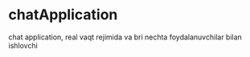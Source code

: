 # chatApplication
chat application, real vaqt rejimida va bri nechta foydalanuvchilar bilan ishlovchi
